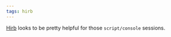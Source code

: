 ```yaml
---
tags: hirb
---
```


[Hirb](http://tagaholic.me/2009/03/13/hirb-irb-on-the-good-stuff.html) looks to be pretty helpful for those `script/console` sessions.
